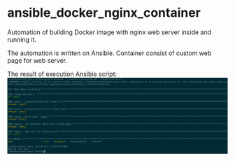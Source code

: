 # ansible_docker_nginx_container
Automation of building Docker image with nginx web server inside and running it.

The automation is written on Ansible. Container consist of custom web page for web server.

The result of execution Ansible script:![](/screen_result.png)
